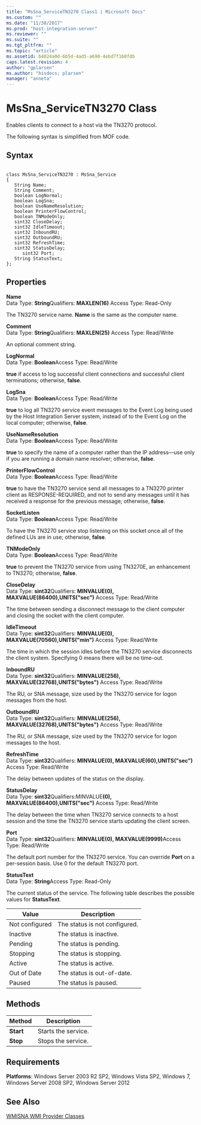 ```yaml
---
title: "MsSna_ServiceTN3270 Class1 | Microsoft Docs"
ms.custom: ""
ms.date: "11/30/2017"
ms.prod: "host-integration-server"
ms.reviewer: ""
ms.suite: ""
ms.tgt_pltfrm: ""
ms.topic: "article"
ms.assetid: b4824a0d-6b5d-4ad5-a690-4ebd7f160fdb
caps.latest.revision: 4
author: "gplarsen"
ms.author: "hisdocs; plarsen"
manager: "anneta"
---
```

# MsSna_ServiceTN3270 Class
Enables clients to connect to a host via the TN3270 protocol.  
  
 The following syntax is simplified from MOF code.  
  
## Syntax  
  
```  
  
class MsSna_ServiceTN3270 : MsSna_Service  
{  
   String Name;  
   String Comment;  
   boolean LogNormal;  
   boolean LogSna;  
   boolean UseNameResolution;  
   boolean PrinterFlowControl;  
   boolean TNModeOnly;  
   sint32 CloseDelay;  
   sint32 IdleTimeout;  
   sint32 InboundRU;  
   sint32 OutboundRU;  
   sint32 RefreshTime;  
   sint32 StatusDelay;  
      sint32 Port;  
   String StatusText;  
};  
```  
  
## Properties  
 **Name**  
 Data Type: **String**Qualifiers: **MAXLEN(16)** Access Type: Read-Only  
  
 The TN3270 service name. **Name** is the same as the computer name.  
  
 **Comment**  
 Data Type: **String**Qualifiers: **MAXLEN(25)** Access Type: Read/Write  
  
 An optional comment string.  
  
 **LogNormal**  
 Data Type: **Boolean**Access Type: Read/Write  
  
 **true** if access to log successful client connections and successful client terminations; otherwise, **false**.  
  
 **LogSna**  
 Data Type: **Boolean**Access Type: Read/Write  
  
 **true** to log all TN3270 service event messages to the Event Log being used by the Host Integration Server system, instead of to the Event Log on the local computer; otherwise, **false**.  
  
 **UseNameResolution**  
 Data Type: **Boolean**Access Type: Read/Write  
  
 **true** to specify the name of a computer rather than the IP address—use only if you are running a domain name resolver; otherwise, **false**.  
  
 **PrinterFlowControl**  
 Data Type: **Boolean**Access Type: Read/Write  
  
 **true** to have the TN3270 service send all messages to a TN3270 printer client as RESPONSE-REQUIRED, and not to send any messages until it has received a response for the previous message; otherwise, **false**.  
  
 **SocketListen**  
 Data Type: **Boolean**Access Type: Read/Write  
  
 To have the TN3270 service stop listening on this socket once all of the defined LUs are in use; otherwise, **false**.  
  
 **TNModeOnly**  
 Data Type: **Boolean**Access Type: Read/Write  
  
 **true** to prevent the TN3270 service from using TN3270E, an enhancement to TN3270; otherwise, **false**.  
  
 **CloseDelay**  
 Data Type: **sint32**Qualifiers: **MINVALUE(0), MAXVALUE(86400),UNITS("sec")** Access Type: Read/Write  
  
 The time between sending a disconnect message to the client computer and closing the socket with the client computer.  
  
 **IdleTimeout**  
 Data Type: **sint32**Qualifiers: **MINVALUE(0), MAXVALUE(70560),UNITS("min")** Access Type: Read/Write  
  
 The time in which the session idles before the TN3270 service disconnects the client system. Specifying 0 means there will be no time-out.  
  
 **InboundRU**  
 Data Type: **sint32**Qualifiers: **MINVALUE(256), MAXVALUE(32768),UNITS("bytes")** Access Type: Read/Write  
  
 The RU, or SNA message, size used by the TN3270 service for logon messages from the host.  
  
 **OutboundRU**  
 Data Type: **sint32**Qualifiers: **MINVALUE(256), MAXVALUE(32768),UNITS("bytes")** Access Type: Read/Write  
  
 The RU, or SNA message, size used by the TN3270 service for logon messages to the host.  
  
 **RefreshTime**  
 Data Type: **sint32**Qualifiers: **MINVALUE(0), MAXVALUE(60),UNITS("sec")** Access Type: Read/Write  
  
 The delay between updates of the status on the display.  
  
 <strong>StatusDelay</strong>  
 Data Type: <strong>sint32</strong>Qualifiers:MINVALUE<strong>(0), MAXVALUE(86400),UNITS("sec")</strong> Access Type: Read/Write  
  
 The delay between the time when TN3270 service connects to a host session and the time the TN3270 service starts updating the client screen.  
  
 <strong>Port</strong>  
 Data Type: <strong>sint32</strong>Qualifiers: <strong>MINVALUE(0), MAXVALUE(9999)</strong>Access Type: Read/Write  
  
 The default port number for the TN3270 service. You can override **Port** on a per-session basis. Use 0 for the default TN3270 port.  
  
 **StatusText**  
 Data Type: **String**Access Type: Read-Only  
  
 The current status of the service. The following table describes the possible values for **StatusText**.  
  
|Value|Description|  
|-----------|-----------------|  
|Not configured|The status is not configured.|  
|Inactive|The status is inactive.|  
|Pending|The status is pending.|  
|Stopping|The status is stopping.|  
|Active|The status is active.|  
|Out of Date|The status is out-of-date.|  
|Paused|The status is paused.|  
  
## Methods  
  
|Method|Description|  
|------------|-----------------|  
|**Start**|Starts the service.|  
|**Stop**|Stops the service.|  
  
## Requirements  
 **Platforms**: Windows Server 2003 R2 SP2, Windows Vista SP2, Windows 7, Windows Server 2008 SP2, Windows Server 2012  
  
## See Also  
 [WMISNA WMI Provider Classes](../core/wmisna-wmi-provider-classes2.md)